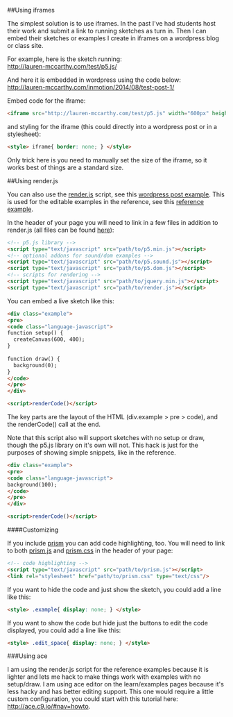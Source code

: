 ##Using iframes

The simplest solution is to use iframes. In the past I've had students host their work and submit a link to running sketches as turn in. Then I can embed their sketches or examples I create in iframes on a wordpress blog or class site.

For example, here is the sketch running:<br>
http://lauren-mccarthy.com/test/p5.js/

And here it is embedded in wordpress using the code below:<br>
http://lauren-mccarthy.com/inmotion/2014/08/test-post-1/

Embed code for the iframe:
```html
<iframe src="http://lauren-mccarthy.com/test/p5.js" width="600px" height="400px"></iframe>
```

and styling for the iframe (this could directly into a wordpress post or in a stylesheet):
```html
<style> iframe{ border: none; } </style>
```

Only trick here is you need to manually set the size of the iframe, so it works best of things are a standard size.


##Using render.js

You can also use the [render.js](https://github.com/lmccart/p5js.org/blob/master/js/render.js) script, see this [wordpress post example](http://lauren-mccarthy.com/inmotion/2014/08/test-post-2/). This is used for the editable examples in the reference, see this [reference example](http://p5js.org/reference/#p5/colorMode). 

In the header of your page you will need to link in a few files in addition to render.js (all files can be found [here](https://github.com/lmccart/p5js.org/tree/master/js)):

```html
<!-- p5.js library -->
<script type="text/javascript" src="path/to/p5.min.js"></script>
<!-- optional addons for sound/dom examples -->
<script type="text/javascript" src="path/to/p5.sound.js"></script>
<script type="text/javascript" src="path/to/p5.dom.js"></script>
<!-- scripts for rendering -->
<script type="text/javascript" src="path/to/jquery.min.js"></script>
<script type="text/javascript" src="path/to/render.js"></script>
```

You can embed a live sketch like this:
```html
<div class="example">
<pre>
<code class="language-javascript">
function setup() {
  createCanvas(600, 400);
}
 
function draw() {
  background(0);
}
</code>
</pre>
</div>

<script>renderCode()</script>
```

The key parts are the layout of the HTML (div.example > pre > code), and the renderCode() call at the end. 

Note that this script also will support sketches with no setup or draw, though the p5.js library on it's own will not. This hack is just for the purposes of showing simple snippets, like in the reference.
```html
<div class="example">
<pre>
<code class="language-javascript">
background(100);
</code>
</pre>
</div>

<script>renderCode()</script>
```

####Customizing

If you include [prism](http://prismjs.com/) you can add code highlighting, too. You will need to link to both [prism.js](https://github.com/lmccart/p5js.org/blob/master/js/vendor/prism.js) and [prism.css](https://github.com/lmccart/p5js.org/blob/master/css/prism.css) in the header of your page:

```html
<!-- code highlighting -->
<script type="text/javascript" src="path/to/prism.js"></script> 
<link rel="stylesheet" href="path/to/prism.css" type="text/css"/>
```

If you want to hide the code and just show the sketch, you could add a line like this:
```html
<style> .example{ display: none; } </style>
```

If you want to show the code but hide just the buttons to edit the code displayed, you could add a line like this:
```html
<style> .edit_space{ display: none; } </style>
```

###Using ace

I am using the render.js script for the reference examples because it is lighter and lets me hack to make things work with examples with no setup/draw. I am using ace editor on the learn/examples pages because it's less hacky and has better editing support. This one would require a little custom configuration, you could start with this tutorial here: http://ace.c9.io/#nav=howto. 
